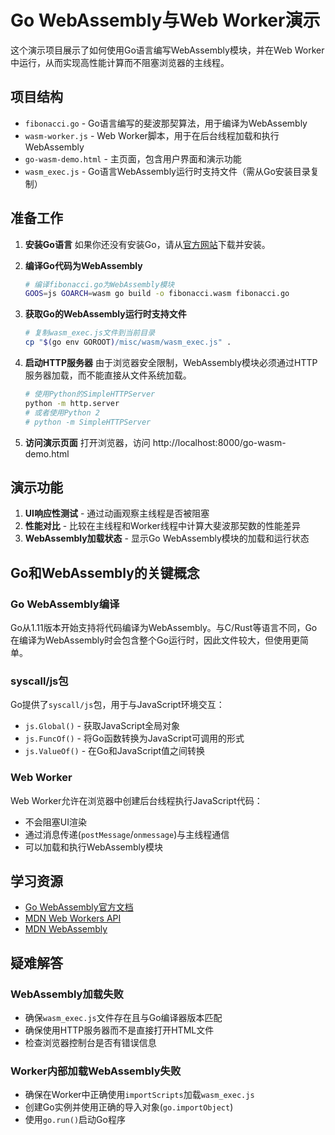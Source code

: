 # Go WebAssembly与Web Worker演示

这个演示项目展示了如何使用Go语言编写WebAssembly模块，并在Web Worker中运行，从而实现高性能计算而不阻塞浏览器的主线程。

## 项目结构

- `fibonacci.go` - Go语言编写的斐波那契算法，用于编译为WebAssembly
- `wasm-worker.js` - Web Worker脚本，用于在后台线程加载和执行WebAssembly
- `go-wasm-demo.html` - 主页面，包含用户界面和演示功能
- `wasm_exec.js` - Go语言WebAssembly运行时支持文件（需从Go安装目录复制）

## 准备工作

1. **安装Go语言**
   如果你还没有安装Go，请从[官方网站](https://golang.org/dl/)下载并安装。

2. **编译Go代码为WebAssembly**
   ```bash
   # 编译fibonacci.go为WebAssembly模块
   GOOS=js GOARCH=wasm go build -o fibonacci.wasm fibonacci.go
   ```

3. **获取Go的WebAssembly运行时支持文件**
   ```bash
   # 复制wasm_exec.js文件到当前目录
   cp "$(go env GOROOT)/misc/wasm/wasm_exec.js" .
   ```

4. **启动HTTP服务器**
   由于浏览器安全限制，WebAssembly模块必须通过HTTP服务器加载，而不能直接从文件系统加载。
   ```bash
   # 使用Python的SimpleHTTPServer
   python -m http.server
   # 或者使用Python 2
   # python -m SimpleHTTPServer
   ```

5. **访问演示页面**
   打开浏览器，访问 http://localhost:8000/go-wasm-demo.html

## 演示功能

1. **UI响应性测试** - 通过动画观察主线程是否被阻塞
2. **性能对比** - 比较在主线程和Worker线程中计算大斐波那契数的性能差异
3. **WebAssembly加载状态** - 显示Go WebAssembly模块的加载和运行状态

## Go和WebAssembly的关键概念

### Go WebAssembly编译

Go从1.11版本开始支持将代码编译为WebAssembly。与C/Rust等语言不同，Go在编译为WebAssembly时会包含整个Go运行时，因此文件较大，但使用更简单。

### syscall/js包

Go提供了`syscall/js`包，用于与JavaScript环境交互：
- `js.Global()` - 获取JavaScript全局对象
- `js.FuncOf()` - 将Go函数转换为JavaScript可调用的形式
- `js.ValueOf()` - 在Go和JavaScript值之间转换

### Web Worker

Web Worker允许在浏览器中创建后台线程执行JavaScript代码：
- 不会阻塞UI渲染
- 通过消息传递(`postMessage`/`onmessage`)与主线程通信
- 可以加载和执行WebAssembly模块

## 学习资源

- [Go WebAssembly官方文档](https://github.com/golang/go/wiki/WebAssembly)
- [MDN Web Workers API](https://developer.mozilla.org/zh-CN/docs/Web/API/Web_Workers_API)
- [MDN WebAssembly](https://developer.mozilla.org/zh-CN/docs/WebAssembly)

## 疑难解答

### WebAssembly加载失败

- 确保`wasm_exec.js`文件存在且与Go编译器版本匹配
- 确保使用HTTP服务器而不是直接打开HTML文件
- 检查浏览器控制台是否有错误信息

### Worker内部加载WebAssembly失败

- 确保在Worker中正确使用`importScripts`加载`wasm_exec.js`
- 创建Go实例并使用正确的导入对象(`go.importObject`)
- 使用`go.run()`启动Go程序 